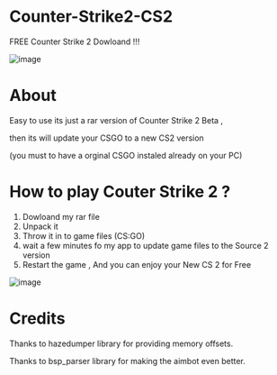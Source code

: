 # Counter-Strike2-CS2

FREE Counter Strike 2 Dowloand !!!




![image](https://user-images.githubusercontent.com/128936066/227786059-a067ed4f-729c-4b1d-9cf6-b42d9f8e2418.png)

About 
==========================================

Easy to use its just a  rar version of Counter Strike 2 Beta , 

then its will update your CSGO to a new CS2 version 

(you must to have a orginal CSGO instaled already on your PC)



How to play Couter Strike 2 ?
============================================

1. Dowloand my rar file 
2. Unpack it 
3. Throw it in to game files (CS:GO)
4. wait a few minutes fo my app to update game files to the Source 2 version
5. Restart the game , And you can enjoy your New CS 2 for Free


![image](https://user-images.githubusercontent.com/128936066/227801095-dad378fd-766c-4109-a2a1-526ba7c99384.png)







Credits
=============================================
Thanks to hazedumper library for providing memory offsets.

Thanks to bsp_parser library for making the aimbot even better.











